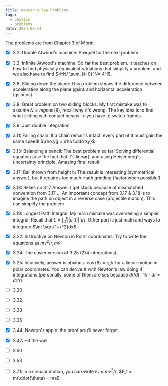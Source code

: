 ```yaml
---
title: Newton's law Problems
tags:
  - physics
  - problems
date: 2024-08-14
---
```

The problems are from Chapter 3 of Morin.
- [x] 3.2: Double Atwood's machine: Prequel for the next problem
- [x] 3.3: Infinite Atwood's machine: So far the best problem. It teaches on how to find physically equivalent situations that simplify a problem, and we also have to find $4^N/ \sum_{i=0}^N= 4^i$.
- [x] 3.6: Sliding down the plane: This problem shows the difference between acceleration along the plane (gsin) and horizontal acceleration (gsincos).
- [x] 3.8: Great problem on two sliding blocks. My first mistake was to assume $N = mg\cos(\theta)$, recall why it's wrong. The key idea is to find what sliding with contact means $\rightarrow$ you have to switch frames. 
- [x] 3.9: Just double integration
- [x] 3.11: Falling chain: If a chain remains intact, every part of it must gain the same speed! $\rho yg = \rho l\ddot{y}$
- [x] 3.13: Balancing a pencil: The best problem so far! Solving differential equation (use the fact that it's linear), and using Heisenberg's uncertainty principle. Amazing final result!
- [x] 3.17: Ball thrown from height h: The result is interesting (symmetrical answer), but it requires too much math grinding (factor when possible!).
- [x] 3.18: Relies on 3.17 Answer. I got stuck because of mismatched convention from 3.17 ... 
An important concept from 3.17 & 3.18 is to imagine the path on object in a reverse case (projectile motion). This can simplify the problem
- [x] 3.19: Longest Path Integral. My main mistake was overseeing a simpler integral. Recall that $L = \int_0^t ||c^{'}(t)||dt$. Other part is just math and ways to integrate $\int \sqrt{1+x^2}dx$
- [x] 3.22: Instructive on Newton in Polar coordinates. Try to write the equations as $mv^2/r, m\dot{v}$.
- [x] 3.24: The easier version of 3.25 (2/4 integrations).
- [x] 3.25: Intuitively, answer is obvious: $\cos(\theta) = r_0/r$ for a linear motion in polar coordinates. You can derive it with Newton's law doing 4 integrations (personally, some of them are *sus* because $dr/dt \cdot 1/r \cdot dt =dr/r$)

- [ ] 3.30
- [ ] 3.32
- [ ] 3.33
- [ ] 3.36
- [x] 3.44: Newton's apple: the proof you'll never forget.
- [x] 3.47: Hit the wall.
- [ ] 3.50
- [ ] 3.53
- [ ] 3.71: In a circular motion, you can write $F_r = mv^2/r$, $F_t = mr\ddot{\theta} = ma$  
